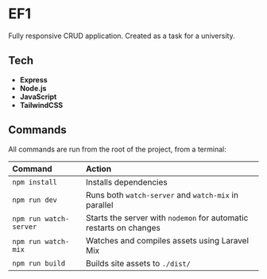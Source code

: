 # EF1

Fully responsive CRUD application. Created as a task for a university.

## Tech

- **Express**
- **Node.js**
- **JavaScript**
- **TailwindCSS**

## Commands

All commands are run from the root of the project, from a terminal:

| Command             | Action                                                         |
| :------------------ | :------------------------------------------------------------- |
| `npm install`       | Installs dependencies                                          |
| `npm run dev`       | Runs both `watch-server` and `watch-mix` in parallel           |
| `npm run watch-server` | Starts the server with `nodemon` for automatic restarts on changes |
| `npm run watch-mix` | Watches and compiles assets using Laravel Mix                  |
| `npm run build`     | Builds site assets to `./dist/`                                |
